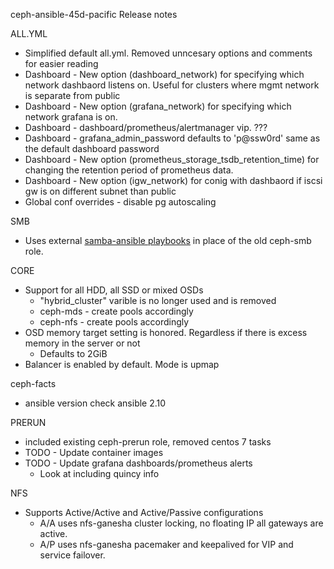ceph-ansible-45d-pacific Release notes

ALL.YML
* Simplified default all.yml. Removed unncesary options and comments for easier reading
* Dashboard - New option (dashboard_network) for specifying which network dashbaord listens on. Useful for clusters where mgmt network is separate from public
* Dashboard - New option (grafana_network) for specifying which network grafana is on.  
* Dashboard - dashboard/prometheus/alertmanager vip. ???
* Dashboard - grafana_admin_password defaults to 'p@ssw0rd' same as the default dashboard password
* Dashboard - New option (prometheus_storage_tsdb_retention_time) for changing the retention period of prometheus data.
* Dashboard - New option (igw_network) for conig with dashbaord if iscsi gw is on different subnet than public
* Global conf overrides - disable pg autoscaling 

SMB
* Uses external [samba-ansible playbooks](https://github.com/45Drives/samba-ansible) in place of the old ceph-smb role. 

CORE
* Support for all HDD, all SSD or mixed OSDs 
    * "hybrid_cluster" varible is no longer used and is removed
    * ceph-mds - create pools accordingly
    * ceph-nfs - create pools accordingly
* OSD memory target setting is honored. Regardless if there is excess memory in the server or not
    * Defaults to 2GiB
* Balancer is enabled by default. Mode is upmap

ceph-facts
* ansible version check ansible 2.10 

PRERUN
* included existing ceph-prerun role, removed centos 7 tasks
* TODO - Update container images
* TODO - Update grafana dashboards/prometheus alerts
    * Look at including quincy info

NFS
* Supports Active/Active and Active/Passive configurations
    * A/A uses nfs-ganesha cluster locking, no floating IP all gateways are active.
    * A/P uses nfs-ganesha pacemaker and keepalived for VIP and service failover.
